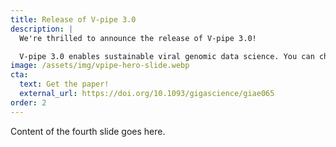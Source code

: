 ```yaml
---
title: Release of V-pipe 3.0
description: |
  We're thrilled to announce the release of V-pipe 3.0! 

  V-pipe 3.0 enables sustainable viral genomic data science. You can check out the published paper on our work in GigaScience.
image: /assets/img/vpipe-hero-slide.webp
cta:
  text: Get the paper!
  external_url: https://doi.org/10.1093/gigascience/giae065
order: 2
---
```


Content of the fourth slide goes here.
